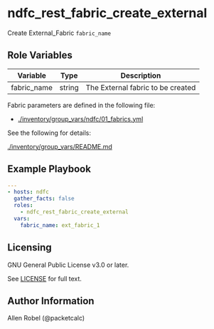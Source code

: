 # ndfc_rest_fabric_create_external

Create External_Fabric ``fabric_name``

## Role Variables

Variable        | Type   | Description
----------------|--------|----------------------------------------
fabric_name     | string | The External fabric to be created

Fabric parameters are defined in the following file:

- [./inventory/group_vars/ndfc/01_fabrics.yml](/inventory/group_vars/ndfc/01_fabrics.yml)

See the following for details:

[./inventory/group_vars/README.md](/inventory/group_vars/README.md)

## Example Playbook

```yaml
---
- hosts: ndfc
  gather_facts: false
  roles:
    - ndfc_rest_fabric_create_external
  vars:
    fabric_name: ext_fabric_1
```

## Licensing

GNU General Public License v3.0 or later.

See [LICENSE](https://www.gnu.org/licenses/gpl-3.0.txt) for full text.

## Author Information

Allen Robel (@packetcalc)
